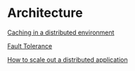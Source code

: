 # Architecture

[Caching in a distributed environment](/content/Caching.md)

[Fault Tolerance](/content/FaultTolerance.md)

[How to scale out a distributed application](/content/ScallingOut.md)